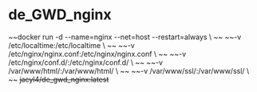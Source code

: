 # de_GWD_nginx

~~docker run -d --name=nginx --net=host --restart=always \ \~~
~~-v /etc/localtime:/etc/localtime \ \~~
~~-v /etc/nginx/nginx.conf:/etc/nginx/nginx.conf \ \~~
~~-v /etc/nginx/conf.d/:/etc/nginx/conf.d/ \ \~~
~~-v /var/www/html/:/var/www/html/ \ \~~
~~-v /var/www/ssl/:/var/www/ssl/ \ \~~
~~jacyl4/de_gwd_nginx:latest~~
